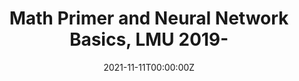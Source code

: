 ---
title: Math Primer and Neural Network Basics, LMU 2019-
summary: Including fundamental topics such as MLE, optimization and a brief history of NN. 
# tags:
# - Deep Learning
date: "2021-11-11T00:00:00Z"

# Optional external URL for project (replaces project detail page).
external_link: ""

links:
url_code: ""
url_pdf: ""
url_slides: ""
url_video: ""

# Slides (optional).
#   Associate this project with Markdown slides.
#   Simply enter your slide deck's filename without extension.
#   E.g. `slides = "example-slides"` references `content/slides/example-slides.md`.
#   Otherwise, set `slides = ""`.
# slides: example
---